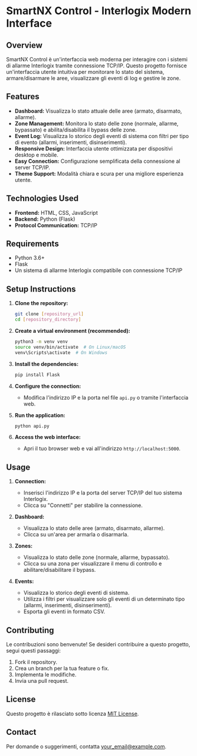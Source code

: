 # SmartNX Control - Interlogix Modern Interface

## Overview

SmartNX Control è un'interfaccia web moderna per interagire con i sistemi di allarme Interlogix tramite connessione TCP/IP. Questo progetto fornisce un'interfaccia utente intuitiva per monitorare lo stato del sistema, armare/disarmare le aree, visualizzare gli eventi di log e gestire le zone.

## Features

-   **Dashboard:** Visualizza lo stato attuale delle aree (armato, disarmato, allarme).
-   **Zone Management:** Monitora lo stato delle zone (normale, allarme, bypassato) e abilita/disabilita il bypass delle zone.
-   **Event Log:** Visualizza lo storico degli eventi di sistema con filtri per tipo di evento (allarmi, inserimenti, disinserimenti).
-   **Responsive Design:** Interfaccia utente ottimizzata per dispositivi desktop e mobile.
-   **Easy Connection:** Configurazione semplificata della connessione al server TCP/IP.
-   **Theme Support:** Modalità chiara e scura per una migliore esperienza utente.

## Technologies Used

-   **Frontend:** HTML, CSS, JavaScript
-   **Backend:** Python (Flask)
-   **Protocol Communication:** TCP/IP

## Requirements

-   Python 3.6+
-   Flask
-   Un sistema di allarme Interlogix compatibile con connessione TCP/IP

## Setup Instructions

1.  **Clone the repository:**

    ```bash
    git clone [repository_url]
    cd [repository_directory]
    ```

2.  **Create a virtual environment (recommended):**

    ```bash
    python3 -m venv venv
    source venv/bin/activate  # On Linux/macOS
    venv\Scripts\activate  # On Windows
    ```

3.  **Install the dependencies:**

    ```bash
    pip install Flask
    ```

4.  **Configure the connection:**

    *   Modifica l'indirizzo IP e la porta nel file `api.py` o tramite l'interfaccia web.

5.  **Run the application:**

    ```bash
    python api.py
    ```

6.  **Access the web interface:**

    *   Apri il tuo browser web e vai all'indirizzo `http://localhost:5000`.

## Usage

1.  **Connection:**

    *   Inserisci l'indirizzo IP e la porta del server TCP/IP del tuo sistema Interlogix.
    *   Clicca su "Connetti" per stabilire la connessione.

2.  **Dashboard:**

    *   Visualizza lo stato delle aree (armato, disarmato, allarme).
    *   Clicca su un'area per armarla o disarmarla.

3.  **Zones:**

    *   Visualizza lo stato delle zone (normale, allarme, bypassato).
    *   Clicca su una zona per visualizzare il menu di controllo e abilitare/disabilitare il bypass.

4.  **Events:**

    *   Visualizza lo storico degli eventi di sistema.
    *   Utilizza i filtri per visualizzare solo gli eventi di un determinato tipo (allarmi, inserimenti, disinserimenti).
    *   Esporta gli eventi in formato CSV.

## Contributing

Le contribuzioni sono benvenute! Se desideri contribuire a questo progetto, segui questi passaggi:

1.  Fork il repository.
2.  Crea un branch per la tua feature o fix.
3.  Implementa le modifiche.
4.  Invia una pull request.

## License

Questo progetto è rilasciato sotto licenza [MIT License](LICENSE).

## Contact

Per domande o suggerimenti, contatta [your_email@example.com](mailto:your_email@example.com).